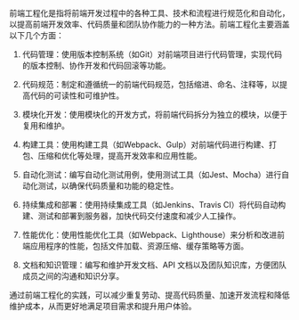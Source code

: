 前端工程化是指将前端开发过程中的各种工具、技术和流程进行规范化和自动化，以提高前端开发效率、代码质量和团队协作能力的一种方法。前端工程化主要涵盖以下几个方面：

1. 代码管理：使用版本控制系统（如Git）对前端项目进行代码管理，实现代码的版本控制、协作开发和代码回滚等功能。

2. 代码规范：制定和遵循统一的前端代码规范，包括缩进、命名、注释等，以提高代码的可读性和可维护性。

3. 模块化开发：使用模块化的开发方式，将前端代码拆分为独立的模块，以便于复用和维护。

4. 构建工具：使用构建工具（如Webpack、Gulp）对前端代码进行构建、打包、压缩和优化等处理，提高开发效率和应用性能。

5. 自动化测试：编写自动化测试用例，使用测试工具（如Jest、Mocha）进行自动化测试，以确保代码质量和功能的稳定性。

6. 持续集成和部署：使用持续集成工具（如Jenkins、Travis CI）将代码自动构建、测试和部署到服务器，加快代码交付速度和减少人工操作。

7. 性能优化：使用性能优化工具（如Webpack、Lighthouse）来分析和改进前端应用程序的性能，包括文件加载、资源压缩、缓存策略等方面。

8. 文档和知识管理：编写和维护开发文档、API 文档以及团队知识库，方便团队成员之间的沟通和知识分享。

通过前端工程化的实践，可以减少重复劳动、提高代码质量、加速开发流程和降低维护成本，从而更好地满足项目需求和提升用户体验。
